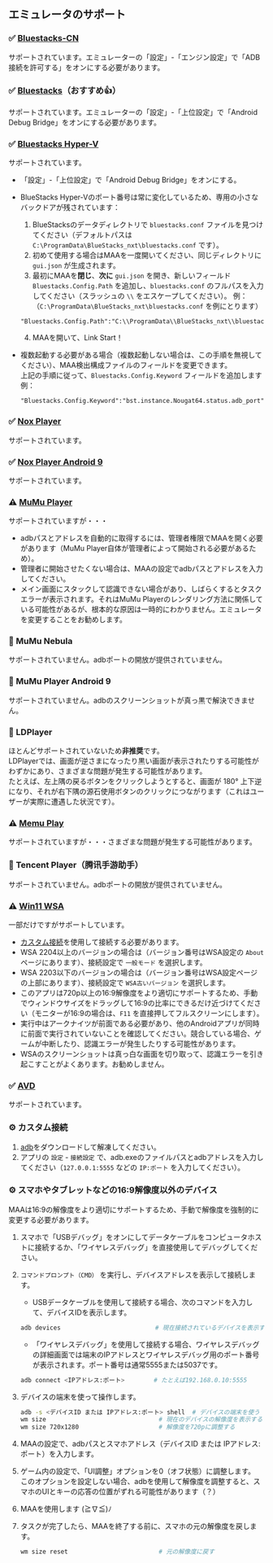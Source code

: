 ## エミュレータのサポート

### ✅ [Bluestacks-CN](https://www.bluestacks.cn/)

サポートされています。エミュレーターの「設定」-「エンジン設定」で「ADB接続を許可する」をオンにする必要があります。

### ✅ [Bluestacks](https://www.bluestacks.com/ja/index.html)（おすすめ👍）

サポートされています。エミュレーターの「設定」-「上位設定」で「Android Debug Bridge」をオンにする必要があります。

### ✅ [Bluestacks Hyper-V](https://support.bluestacks.com/hc/ja/articles/4412148150157-BlueStacks-5-Windows%E3%81%A7Hyper-V%E3%82%92%E6%9C%89%E5%8A%B9%E3%81%AB%E3%81%99%E3%82%8B%E6%96%B9%E6%B3%95)

サポートされています。

- 「設定」-「上位設定」で「Android Debug Bridge」をオンにする。
- BlueStacks Hyper-Vのポート番号は常に変化しているため、専用の小さなバックドアが残されています：

  1. BlueStacksのデータディレクトリで `bluestacks.conf` ファイルを見つけてください（デフォルトパスは `C:\ProgramData\BlueStacks_nxt\bluestacks.conf` です）。
  2. 初めて使用する場合はMAAを一度開いてください、同じディレクトリに `gui.json` が生成されます。
  3. 最初にMAAを**閉じ**、**次に** `gui.json` を開き、新しいフィールド `Bluestacks.Config.Path` を追加し、`bluestacks.conf` のフルパスを入力してください（スラッシュの `\\` をエスケープしてください）。
  例：（`C:\ProgramData\BlueStacks_nxt\bluestacks.conf` を例にとります）

    ```jsonc
    "Bluestacks.Config.Path":"C:\\ProgramData\\BlueStacks_nxt\\bluestacks.conf",
    ```

  4. MAAを開いて、Link Start！

- 複数起動する必要がある場合（複数起動しない場合は、この手順を無視してください）、MAA検出構成ファイルのフィールドを変更できます。  
    上記の手順に従って、`Bluestacks.Config.Keyword` フィールドを追加します  
    例：

    ```jsonc
    "Bluestacks.Config.Keyword":"bst.instance.Nougat64.status.adb_port",
    ```

### ✅ [Nox Player](https://jp.bignox.com/)

サポートされています。

### ✅ [Nox Player Android 9](https://jp.bignox.com/)

サポートされています。

### ⚠️ [MuMu Player](https://www.mumuglobal.com/jp/)

サポートされていますが・・・

- adbパスとアドレスを自動的に取得するには、管理者権限でMAAを開く必要があります（MuMu Player自体が管理者によって開始される必要があるため）。
- 管理者に開始させたくない場合は、MAAの設定でadbパスとアドレスを入力してください。
- メイン画面にスタックして認識できない場合があり、しばらくするとタスクエラーが表示されます。それはMuMu Playerのレンダリング方法に関係している可能性があるが、根本的な原因は一時的にわかりません。エミュレータを変更することをお勧めします。

### 🚫 MuMu Nebula  

サポートされていません。adbポートの開放が提供されていません。

### 🚫 MuMu Player Android 9

サポートされていません。adbのスクリーンショットが真っ黒で解決できません。

### 🚫 LDPlayer

ほとんどサポートされていないため**非推奨**です。  
LDPlayerでは、画面が逆さまになったり黒い画面が表示されたりする可能性がわずかにあり、さまざまな問題が発生する可能性があります。  
たとえば、左上隅の戻るボタンをクリックしようとすると、画面が 180° 上下逆になり、それが右下隅の源石使用ボタンのクリックにつながります（これはユーザーが実際に遭遇した状況です）。

### ⚠️ [Memu Play](https://www.memuplay.com/jp/)

サポートされていますが・・・さまざまな問題が発生する可能性があります。

### 🚫 Tencent Player（腾讯手游助手）

サポートされていません。adbポートの開放が提供されていません。

### ⚠️ [Win11 WSA](https://docs.microsoft.com/ja-jp/windows/android/wsa/)

一部だけですがサポートしています。

- [カスタム接続](#%EF%B8%8F-カスタム接続)を使用して接続する必要があります。
- WSA 2204以上のバージョンの場合は（バージョン番号はWSA設定の `About` ページにあります）、接続設定で `一般モード` を選択します。
- WSA 2203以下のバージョンの場合は（バージョン番号はWSA設定ページの上部にあります）、接続設定で `WSA古いバージョン` を選択します。
- このアプリは720p以上の16:9解像度をより適切にサポートするため、手動でウィンドウサイズをドラッグして16:9の比率にできるだけ近づけてください（モニターが16:9の場合は、`F11` を直接押してフルスクリーンにします）。
- 実行中はアークナイツが前面である必要があり、他のAndroidアプリが同時に前面で実行されていないことを確認してください。競合している場合、ゲームが中断したり、認識エラーが発生したりする可能性があります。
- WSAのスクリーンショットは真っ白な画面を切り取って、認識エラーを引き起こすことがよくあります。お勧めしません。

### ✅ [AVD](https://developer.android.com/studio/run/managing-avds)

サポートされています。

### ⚙️ カスタム接続

1. [adb](https://dl.google.com/android/repository/platform-tools-latest-windows.zip)をダウンロードして解凍してください。
2. アプリの `設定` - `接続設定` で、adb.exeのファイルパスとadbアドレスを入力してください（`127.0.0.1:5555` などの `IP:ポート` を入力してください）。

### ⚙️ スマホやタブレットなどの16:9解像度以外のデバイス

MAAは16:9の解像度をより適切にサポートするため、手動で解像度を強制的に変更する必要があります。

1. スマホで「USBデバッグ」をオンにしてデータケーブルをコンピュータホストに接続するか、「ワイヤレスデバッグ」を直接使用してデバッグしてください。
2. `コマンドプロンプト（CMD）` を実行し、デバイスアドレスを表示して接続します。

    - USBデータケーブルを使用して接続する場合、次のコマンドを入力して、デバイスIDを表示します。

    ```bash
    adb devices                          # 現在接続されているデバイスを表示する。最初の列はデバイスIDです。
    ```

    - 「ワイヤレスデバッグ」を使用して接続する場合、ワイヤレスデバッグの詳細画面では端末のIPアドレスとワイヤレスデバッグ用のポート番号が表示されます。ポート番号は通常5555または5037です。

    ```bash
    adb connect <IPアドレス:ポート>        # たとえば192.168.0.10:5555
    ```

3. デバイスの端末を使って操作します。

   ```bash
   adb -s <デバイスID または IPアドレス:ポート> shell  # デバイスの端末を使う
   wm size                               # 現在のデバイスの解像度を表示する
   wm size 720x1280                      # 解像度を720pに調整する
   ```

4. MAAの設定で、adbパスとスマホアドレス（デバイスID または IPアドレス:ポート）を入力します。
5. ゲーム内の設定で、「UI調整」オプションを0（オフ状態）に調整します。  
    このオプションを設定しない場合、adbを使用して解像度を調整すると、スマホのUIとキーの応答の位置がずれる可能性があります（？）
6. MAAを使用します (≧∇≦)ﾉ
7. タスクが完了したら、MAAを終了する前に、スマホの元の解像度を戻します。

   ```bash
   wm size reset                         # 元の解像度に戻す
   ```
